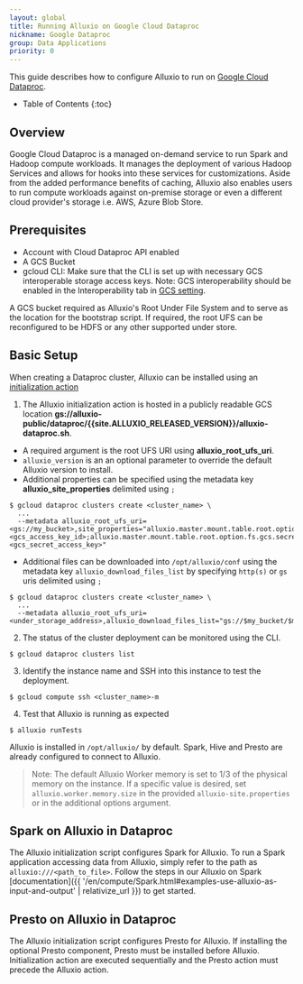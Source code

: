 ```yaml
---
layout: global
title: Running Alluxio on Google Cloud Dataproc
nickname: Google Dataproc
group: Data Applications
priority: 0
---
```


This guide describes how to configure Alluxio to run on [Google Cloud Dataproc](https://cloud.google.com/dataproc).

* Table of Contents
{:toc}

## Overview

Google Cloud Dataproc is a managed on-demand service to run Spark and Hadoop compute workloads.
It manages the deployment of various Hadoop Services and allows for hooks into these services for
customizations.
Aside from the added performance benefits of caching, Alluxio also enables users to run compute 
workloads against on-premise storage or even a different cloud provider's storage i.e. AWS, Azure
Blob Store.

## Prerequisites

* Account with Cloud Dataproc API enabled
* A GCS Bucket
* gcloud CLI: Make sure that the CLI is set up with necessary GCS interoperable storage access keys.
Note: GCS interoperability should be enabled in the Interoperability tab in
[GCS setting](https://console.cloud.google.com/storage/settings).

A GCS bucket required as Alluxio's Root Under File System and to serve as the location for the
bootstrap script.
If required, the root UFS can be reconfigured to be HDFS or any other supported under store.

## Basic Setup

When creating a Dataproc cluster, Alluxio can be installed using an
[initialization action](https://cloud.google.com/dataproc/docs/concepts/configuring-clusters/init-actions)

1. The Alluxio initialization action is hosted in a publicly readable
GCS location **gs://alluxio-public/dataproc/{{site.ALLUXIO_RELEASED_VERSION}}/alluxio-dataproc.sh**.
* A required argument is the root UFS URI using **alluxio_root_ufs_uri**.
* `alluxio_version` is an an optional parameter to override the default Alluxio version to install.
* Additional properties can be specified using the metadata key **alluxio_site_properties** delimited
using `;`
```console
$ gcloud dataproc clusters create <cluster_name> \
  ...
  --metadata alluxio_root_ufs_uri=<gs://my_bucket>,site_properties="alluxio.master.mount.table.root.option.fs.gcs.accessKeyId=<gcs_access_key_id>;alluxio.master.mount.table.root.option.fs.gcs.secretAccessKey=<gcs_secret_access_key>"
```
* Additional files can be downloaded into `/opt/alluxio/conf` using the metadata key `alluxio_download_files_list` by specifying `http(s)` or `gs` uris delimited using `;`
```console
$ gcloud dataproc clusters create <cluster_name> \
  ...
  --metadata alluxio_root_ufs_uri=<under_storage_address>,alluxio_download_files_list="gs://$my_bucket/$my_file;https://$server/$file"
```
2. The status of the cluster deployment can be monitored using the CLI.
```console
$ gcloud dataproc clusters list
```
3. Identify the instance name and SSH into this instance to test the deployment.
```console
$ gcloud compute ssh <cluster_name>-m 
```
4. Test that Alluxio is running as expected
```console
$ alluxio runTests
```

Alluxio is installed in `/opt/alluxio/` by default.
Spark, Hive and Presto are already configured to connect to Alluxio.

> Note: The default Alluxio Worker memory is set to 1/3 of the physical memory on the instance.
If a specific value is desired, set `alluxio.worker.memory.size` in the provided
`alluxio-site.properties` or in the additional options argument.

## Spark on Alluxio in Dataproc

The Alluxio initialization script configures Spark for Alluxio.
To run a Spark application accessing data from Alluxio, simply refer to the path as
`alluxio:///<path_to_file>`.
Follow the steps in our Alluxio on Spark
[documentation]({{ '/en/compute/Spark.html#examples-use-alluxio-as-input-and-output' | relativize_url }})
to get started.

## Presto on Alluxio in Dataproc

The Alluxio initialization script configures Presto for Alluxio.
If installing the optional Presto component, Presto must be installed before Alluxio.
Initialization action are executed sequentially and the Presto action must precede the Alluxio action.
